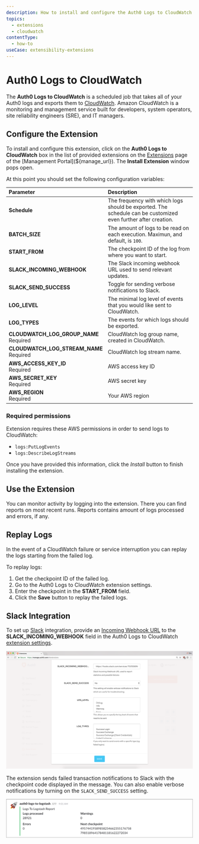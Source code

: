 ```yaml
---
description: How to install and configure the Auth0 Logs to CloudWatch extension.
topics:
  - extensions
  - cloudwatch
contentType:
  - how-to
useCase: extensibility-extensions
---
```


# Auth0 Logs to CloudWatch

The **Auth0 Logs to CloudWatch** is a scheduled job that takes all of your Auth0 logs and exports them to [CloudWatch](https://aws.amazon.com/cloudwatch/). Amazon CloudWatch is a monitoring and management service built for developers, system operators, site reliability engineers (SRE), and IT managers.

## Configure the Extension

To install and configure this extension, click on the **Auth0 Logs to CloudWatch** box in the list of provided extensions on the [Extensions](${manage_url}/#/extensions) page of the [Management Portal](${manage_url}). The **Install Extension** window pops open.

At this point you should set the following configuration variables:

| Parameter        | Description |
|:-----------------|:------------|
| **Schedule** | The frequency with which logs should be exported. The schedule can be customized even further after creation. |
| **BATCH_SIZE** | The amount of logs to be read on each execution. Maximun, and default, is `100`. |
| **START_FROM** | The checkpoint ID of the log from where you want to start. |
| **SLACK_INCOMING_WEBHOOK** | The Slack incoming webhook URL used to send relevant updates. |
| **SLACK_SEND_SUCCESS** | Toggle for sending verbose notifications to Slack. |
| **LOG_LEVEL** | The minimal log level of events that you would like sent to CloudWatch. |
| **LOG_TYPES** | The events for which logs should be exported. |
| **CLOUDWATCH_LOG_GROUP_NAME** <br/><span class="label label-danger">Required</span> | CloudWatch log group name, created in CloudWatch. |
| **CLOUDWATCH_LOG_STREAM_NAME** <br/><span class="label label-danger">Required</span> | CloudWatch log stream name. |
| **AWS_ACCESS_KEY_ID** <br/><span class="label label-danger">Required</span> | AWS access key ID |
| **AWS_SECRET_KEY** <br/><span class="label label-danger">Required</span> | AWS secret key |
| **AWS_REGION** <br/><span class="label label-danger">Required</span> | Your AWS region |

### Required permissions

Extension requires these AWS permissions in order to send logs to CloudWatch:
- `logs:PutLogEvents`
- `logs:DescribeLogStreams`

Once you have provided this information, click the _Install_ button to finish installing the extension.

## Use the Extension

You can monitor activity by logging into the extension. There you can find reports on most recent runs. Reports contains amount of logs processed and errors, if any.

## Replay Logs

In the event of a CloudWatch failure or service interruption you can replay the logs starting from the failed log.

To replay logs:

1. Get the checkpoint ID of the failed log.
2. Go to the Auth0 Logs to CloudWatch extension settings.
3. Enter the checkpoint in the **START_FROM** field.
4. Click the **Save** button to replay the failed logs.

## Slack Integration

To set up [Slack](https://slack.com/) integration, provide an [Incoming Webhook URL](https://api.slack.com/incoming-webhooks) to the **SLACK_INCOMING_WEBHOOK** field in the Auth0 Logs to CloudWatch [extension settings](${manage_url}/#/extensions).

![Slack Settings](/media/articles/extensions/logstash/slack-settings.png)

The extension sends failed transaction notifications to Slack with the checkpoint code displayed in the message. You can also enable verbose notifications by turning on the `SLACK_SEND_SUCCESS` setting.

![Slack Message](/media/articles/extensions/logstash/slack-message.png)
